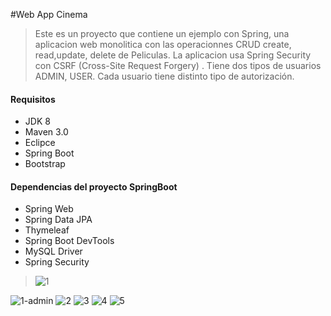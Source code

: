 #Web App Cinema
>  Este es un proyecto que contiene un ejemplo con Spring, una aplicacion web monolitica con las operacionnes CRUD create, read,update, delete de Peliculas. La aplicacion usa Spring Security con CSRF (Cross-Site Request Forgery) . Tiene dos tipos de usuarios ADMIN, USER. Cada usuario tiene distinto tipo de autorización.

#### Requisitos
- JDK 8 
- Maven 3.0
- Eclipce 
- Spring Boot
- Bootstrap

#### Dependencias del proyecto SpringBoot
- Spring Web
- Spring Data JPA
- Thymeleaf
- Spring Boot DevTools
- MySQL Driver
- Spring Security


> ![1](https://user-images.githubusercontent.com/54692898/116495080-92f4f100-a878-11eb-8bf5-727e71199cd4.jpg)
> 
![1-admin](https://user-images.githubusercontent.com/54692898/116495543-79a07480-a879-11eb-8933-726e3b376150.png)
![2](https://user-images.githubusercontent.com/54692898/116495551-7c9b6500-a879-11eb-92e7-b20453015417.jpg)
![3](https://user-images.githubusercontent.com/54692898/116495557-7efdbf00-a879-11eb-8700-85ae3bbd37c1.jpg)
![4](https://user-images.githubusercontent.com/54692898/116495564-802eec00-a879-11eb-95ed-15e08d4c2aa7.jpg)
![5](https://user-images.githubusercontent.com/54692898/116495568-81f8af80-a879-11eb-82ee-17a7352ca9b0.jpg)

